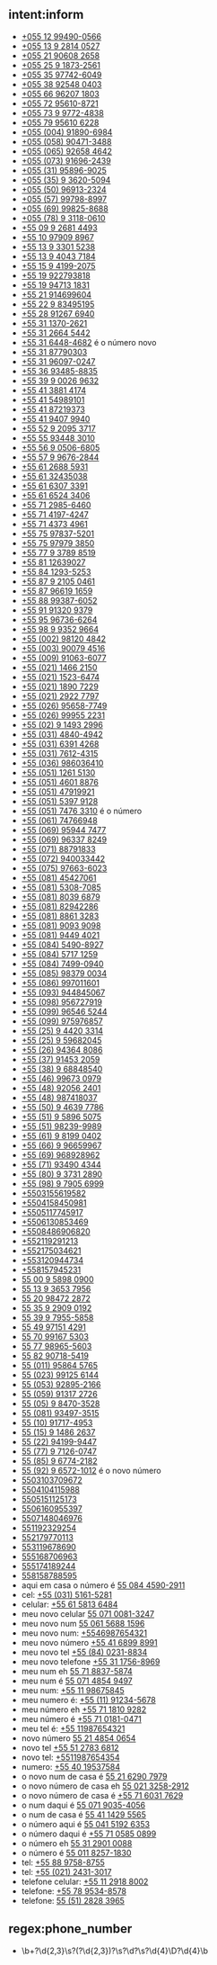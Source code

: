 ## intent:inform
- [+055 12 99490-0566](phone_number)
- [+055 13 9 2814 0527](phone_number)
- [+055 21 90608 2658](phone_number)
- [+055 25 9 1873-2561](phone_number)
- [+055 35 97742-6049](phone_number)
- [+055 38 92548 0403](phone_number)
- [+055 66 96207 1803](phone_number)
- [+055 72 95610-8721](phone_number)
- [+055 73 9 9772-4838](phone_number)
- [+055 79 95610 6228](phone_number)
- [+055 \(004\) 91890-6984](phone_number)
- [+055 \(058\) 90471-3488](phone_number)
- [+055 \(065\) 92658 4642](phone_number)
- [+055 \(073\) 91696-2439](phone_number)
- [+055 \(31\) 95896-9025](phone_number)
- [+055 \(35\) 9 3620-5094](phone_number)
- [+055 \(50\) 96913-2324](phone_number)
- [+055 \(57\) 99798-8997](phone_number)
- [+055 \(69\) 99825-8688](phone_number)
- [+055 \(78\) 9 3118-0610](phone_number)
- [+55 09 9 2681 4493](phone_number)
- [+55 10 97909 8967](phone_number)
- [+55 13 9 3301 5238](phone_number)
- [+55 13 9 4043 7184](phone_number)
- [+55 15 9 4199-2075](phone_number)
- [+55 19 922793818](phone_number)
- [+55 19 94713 1831](phone_number)
- [+55 21 914699604](phone_number)
- [+55 22 9 83495195](phone_number)
- [+55 28 91267 6940](phone_number)
- [+55 31 1370-2621](phone_number)
- [+55 31 2664 5442](phone_number)
- [+55 31 6448-4682](phone_number) é o número novo
- [+55 31 87790303](phone_number)
- [+55 31 96097-0247](phone_number)
- [+55 36 93485-8835](phone_number)
- [+55 39 9 0026 9632](phone_number)
- [+55 41 3881 4174](phone_number)
- [+55 41 54989101](phone_number)
- [+55 41 87219373](phone_number)
- [+55 41 9407 9940](phone_number)
- [+55 52 9 2095 3717](phone_number)
- [+55 55 93448 3010](phone_number)
- [+55 56 9 0506-6805](phone_number)
- [+55 57 9 9676-2844](phone_number)
- [+55 61 2688 5931](phone_number)
- [+55 61 32435038](phone_number)
- [+55 61 6307 3391](phone_number)
- [+55 61 6524 3406](phone_number)
- [+55 71 2985-6460](phone_number)
- [+55 71 4197-4247](phone_number)
- [+55 71 4373 4961](phone_number)
- [+55 75 97837-5201](phone_number)
- [+55 75 97979 3850](phone_number)
- [+55 77 9 3789 8519](phone_number)
- [+55 81 12639027](phone_number)
- [+55 84 1293-5253](phone_number)
- [+55 87 9 2105 0461](phone_number)
- [+55 87 96619 1659](phone_number)
- [+55 88 99387-6052](phone_number)
- [+55 91 91320 9379](phone_number)
- [+55 95 96736-6264](phone_number)
- [+55 98 9 9352 9664](phone_number)
- [+55 \(002\) 98120 4842](phone_number)
- [+55 \(003\) 90079 4516](phone_number)
- [+55 \(009\) 91063-6077](phone_number)
- [+55 \(021\) 1466 2150](phone_number)
- [+55 \(021\) 1523-6474](phone_number)
- [+55 \(021\) 1890 7229](phone_number)
- [+55 \(021\) 2922 7797](phone_number)
- [+55 \(026\) 95658-7749](phone_number)
- [+55 \(026\) 99955 2231](phone_number)
- [+55 \(02\) 9 1493 2996](phone_number)
- [+55 \(031\) 4840-4942](phone_number)
- [+55 \(031\) 6391 4268](phone_number)
- [+55 \(031\) 7612-4315](phone_number)
- [+55 \(036\) 986036410](phone_number)
- [+55 \(051\) 1261 5130](phone_number)
- [+55 \(051\) 4601 8876](phone_number)
- [+55 \(051\) 47919921](phone_number)
- [+55 \(051\) 5397 9128](phone_number)
- [+55 \(051\) 7476 3310](phone_number) é o número
- [+55 \(061\) 74766948](phone_number)
- [+55 \(069\) 95944 7477](phone_number)
- [+55 \(069\) 96337 8249](phone_number)
- [+55 \(071\) 88791833](phone_number)
- [+55 \(072\) 940033442](phone_number)
- [+55 \(075\) 97663-6023](phone_number)
- [+55 \(081\) 45427061](phone_number)
- [+55 \(081\) 5308-7085](phone_number)
- [+55 \(081\) 8039 6879](phone_number)
- [+55 \(081\) 82942286](phone_number)
- [+55 \(081\) 8861 3283](phone_number)
- [+55 \(081\) 9093 9098](phone_number)
- [+55 \(081\) 9449 4021](phone_number)
- [+55 \(084\) 5490-8927](phone_number)
- [+55 \(084\) 5717 1259](phone_number)
- [+55 \(084\) 7499-0940](phone_number)
- [+55 \(085\) 98379 0034](phone_number)
- [+55 \(086\) 997011601](phone_number)
- [+55 \(093\) 944845067](phone_number)
- [+55 \(098\) 956727919](phone_number)
- [+55 \(099\) 96546 5244](phone_number)
- [+55 \(099\) 975976857](phone_number)
- [+55 \(25\) 9 4420 3314](phone_number)
- [+55 \(25\) 9 59682045](phone_number)
- [+55 \(26\) 94364 8086](phone_number)
- [+55 \(37\) 91453 2059](phone_number)
- [+55 \(38\) 9 68848540](phone_number)
- [+55 \(46\) 99673 0979](phone_number)
- [+55 \(48\) 92056 2401](phone_number)
- [+55 \(48\) 987418037](phone_number)
- [+55 \(50\) 9 4639 7786](phone_number)
- [+55 \(51\) 9 5896 5075](phone_number)
- [+55 \(51\) 98239-9989](phone_number)
- [+55 \(61\) 9 8199 0402](phone_number)
- [+55 \(66\) 9 96659967](phone_number)
- [+55 \(69\) 968928962](phone_number)
- [+55 \(71\) 93490 4344](phone_number)
- [+55 \(80\) 9 3731 2890](phone_number)
- [+55 \(98\) 9 7905 6999](phone_number)
- [+5503155619582](phone_number)
- [+5504158450981](phone_number)
- [+5505117745917](phone_number)
- [+5506130853469](phone_number)
- [+5508486906820](phone_number)
- [+552119291213](phone_number)
- [+552175034621](phone_number)
- [+553120944734](phone_number)
- [+558157945231](phone_number)
- [55 00 9 5898 0900](phone_number)
- [55 13 9 3653 7956](phone_number)
- [55 20 98472 2872](phone_number)
- [55 35 9 2909 0192](phone_number)
- [55 39 9 7955-5858](phone_number)
- [55 49 97151 4291](phone_number)
- [55 70 99167 5303](phone_number)
- [55 77 98965-5603](phone_number)
- [55 82 90718-5419](phone_number)
- [55 \(011\) 95864 5765](phone_number)
- [55 \(023\) 99125 6144](phone_number)
- [55 \(053\) 92895-2166](phone_number)
- [55 \(059\) 91317 2726](phone_number)
- [55 \(05\) 9 8470-3528](phone_number)
- [55 \(081\) 93497-3515](phone_number)
- [55 \(10\) 91717-4953](phone_number)
- [55 \(15\) 9 1486 2637](phone_number)
- [55 \(22\) 94199-9447](phone_number)
- [55 \(77\) 9 7126-0747](phone_number)
- [55 \(85\) 9 6774-2182](phone_number)
- [55 \(92\) 9 6572-1012](phone_number) é o novo número
- [5503103709672](phone_number)
- [5504104115988](phone_number)
- [5505151125173](phone_number)
- [5506160955397](phone_number)
- [5507148046976](phone_number)
- [551192329254](phone_number)
- [552179770113](phone_number)
- [553119678690](phone_number)
- [555168706963](phone_number)
- [555174189244](phone_number)
- [558158788595](phone_number)
- aqui em casa o número é [55 084 4590-2911](phone_number)
- cel: [+55 \(031\) 5161-5281](phone_number)
- celular: [+55 61 5813 6484](phone_number)
- meu novo celular [55 071 0081-3247](phone_number)
- meu novo num [55 061 5688 1596](phone_number)
- meu novo num: [+5546987654321](phone_number)
- meu novo número [+55 41 6899 8991](phone_number)
- meu novo tel [+55 (84) 0231-8834](phone_number)
- meu novo telefone [+55 31 1756-8969](phone_number)
- meu num eh [55 71 8837-5874](phone_number)
- meu num é [55 071 4854 9497](phone_number)
- meu num: [+55 11 98675845](phone_number)
- meu numero é: [+55 \(11\) 91234-5678](phone_number)
- meu número eh [+55 71 1810 9282](phone_number)
- meu número é [+55 71 0181-0471](phone_number)
- meu tel é: [+55 11987654321](phone_number)
- novo número [55 21 4854 0654](phone_number)
- novo tel [+55 51 2783 6812](phone_number)
- novo tel: [+5511987654354](phone_number)
- numero: [+55 40 19537584](phone_number)
- o novo num de casa é [55 21 6290 7979](phone_number)
- o novo número de casa eh [55 021 3258-2912](phone_number)
- o novo número de casa é [+55 71 6031 7629](phone_number)
- o num daqui é [55 071 9035-4056](phone_number)
- o num de casa é [55 41 1429 5565](phone_number)
- o número aqui é [55 041 5192 6353](phone_number)
- o número daqui é [+55 71 0585 0899](phone_number)
- o número eh [55 31 2901 0088](phone_number)
- o número é [55 011 8257-1830](phone_number)
- tel: [+55 88 9758-8755](phone_number)
- tel: [+55 \(021\) 2431-3017](phone_number)
- telefone celular: [+55 11 2918 8002](phone_number)
- telefone: [+55 78 9534-8578](phone_number)
- telefone: [55 (51) 2828 3965](phone_number)

## regex:phone_number
- \b\+?\d{2,3}\s?\(?\d{2,3}\)?\s?\d?\s?\d{4}\D?\d{4}\b